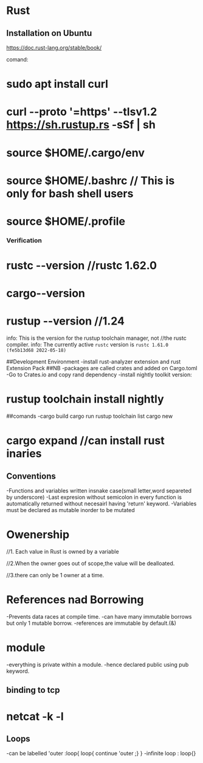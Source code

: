 # Rust

## Installation on Ubuntu
https://doc.rust-lang.org/stable/book/

comand:

# sudo apt  install curl
#  curl --proto '=https' --tlsv1.2 https://sh.rustup.rs -sSf | sh
# source $HOME/.cargo/env
# source $HOME/.bashrc  // This is only for bash shell users 
# source $HOME/.profile

### Verification

# rustc --version //rustc 1.62.0
# cargo--version
# rustup --version //1.24
info: This is the version for the rustup toolchain manager, not //the rustc compiler.
info: The currently active `rustc` version is `rustc 1.61.0 (fe5b13d68 2022-05-18)`

##Development Environment
-install  rust-analyzer extension and rust Extension Pack
##NB
-packages are called crates and added on Cargo.toml
-Go to Crates.io and copy rand dependency
-install nightly toolkit version:
# rustup toolchain install nightly

##comands
-cargo build
cargo run
rustup toolchain list
cargo new <appname>
# cargo expand //can install rust inaries

## Conventions
-Functions and variables written insnake case(small letter,word separeted by underscore)
-Last expresion  without semicolon in every function is automatically returned without necesairl having 'return' keyword.
-Variables must be declared as mutable inorder to be mutated

# Owenership

//1. Each value in Rust is owned by a variable

//2.When the owner goes out of scope,the value will be dealloated.

//3.there can only be 1 owner at a time.

# References nad Borrowing
-Prevents data races at compile time.
-can have many immutable borrows but only 1 mutable borrow.
-references are immutable by default.(&)
# module
-everything is private within a module.
-hence declared public using pub keyword.

## binding to tcp
# netcat -k -l <port number>

## Loops
-can be labelled
'outer :loop{
    loop{ continue 'outer ;}
}
-infinite loop : loop{}
